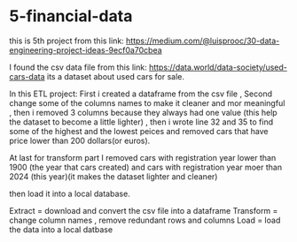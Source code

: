 # 5-financial-data

this is 5th project from this link: https://medium.com/@luisprooc/30-data-engineering-project-ideas-9ecf0a70cbea

I found the csv data file from this link: https://data.world/data-society/used-cars-data
its a dataset about used cars for sale.

In this ETL project: First i created a dataframe from the csv file , Second change some of the columns names to make it cleaner and mor meaningful , then i removed 3 columns because they always had one value (this help the dataset to become a little lighter) , then i wrote line 32 and 35 to find some of the highest and the lowest peices and removed cars that have price lower than 200 dollars(or euros).

At last for transform part I removed cars with registration year lower than 1900 (the year that cars created) and cars with registration year moer than 2024 (this year)(it makes the dataset lighter and cleaner)

then load it into a local database.

Extract = download and convert the csv file into a dataframe
Transform = change column names , remove redundant rows and columns
Load = load the data into a local datbase